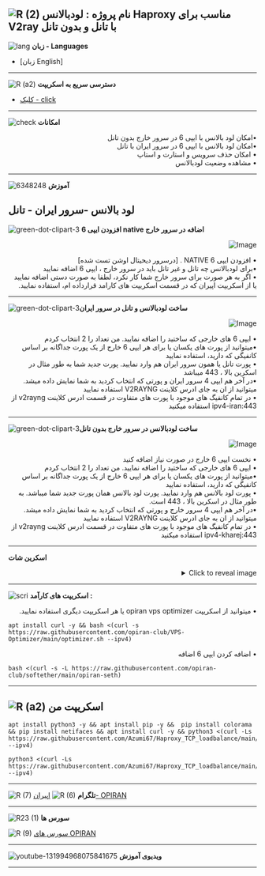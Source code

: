![R (2)](https://github.com/Azumi67/PrivateIP-Tunnel/assets/119934376/a064577c-9302-4f43-b3bf-3d4f84245a6f)
نام پروژه : لودبالانس Haproxy مناسب برای V2ray با تانل و بدون تانل
---------------------------------------------------------------
![lang](https://github.com/Azumi67/PrivateIP-Tunnel/assets/119934376/627ecb66-0445-4c15-b2a0-59e02c7f7e09)
**زبان - Languages**

- [زبان English]
------------------------
![R (a2)](https://github.com/Azumi67/RTT-Wireguard/assets/119934376/3f64bfa8-3785-4a0b-beba-366b3cb73719)
**دسترسی سریع به اسکریپت**


- [کلیک - click](https://github.com/Azumi67/Haproxy_TCP_loadbalance#%D8%A7%D8%B3%DA%A9%D8%B1%DB%8C%D9%BE%D8%AA-%D9%85%D9%86)
------------------------
![check](https://github.com/Azumi67/PrivateIP-Tunnel/assets/119934376/13de8d36-dcfe-498b-9d99-440049c0cf14)
**امکانات**
 <div dir="rtl">&bull;امکان لود بالانس با ایپی 6 در سرور خارج بدون تانل</div>
 <div dir="rtl">&bull;امکان لود بالانس با ایپی 6 در سرور ایران با تانل</div>
 <div dir="rtl">&bull; امکان حذف سرویس و استارت و استاپ</div>
 <div dir="rtl">&bull; مشاهده وضعیت لودبالانس</div>
 


 
 ------------------------------------------------------
  
  ![6348248](https://github.com/Azumi67/PrivateIP-Tunnel/assets/119934376/398f8b07-65be-472e-9821-631f7b70f783)
**آموزش**

 

لود بالانس -سرور ایران - تانل
---------------------------------------

![green-dot-clipart-3](https://github.com/Azumi67/6TO4-PrivateIP/assets/119934376/902a2efa-f48f-4048-bc2a-5be12143bef3) **افزودن ایپی 6 native اضافه در سرور خارج**

 

 <p align="right">
  <img src="https://github.com/Azumi67/Haproxy_TCP_loadbalance/assets/119934376/4e7bcf1c-275e-4226-9b5e-99d2f9b3bee3" alt="Image" />
</p>

 <div dir="rtl">&bull; افزودن ایپی 6 NATIVE . [درسرور دیحیتال اوشن تست شده] </div>
  <div dir="rtl">&bull;برای لودبالانس چه تانل و غیر تانل باید در سرور خارج ، ایپی 6 اضافه نمایید</div>
  <div dir="rtl">&bull; اگر به هر صورت برای سرور خارج شما کار نکرد، لطفا به صورت دستی اضافه نمایید یا از اسکریپت اپیران که در قسمت اسکریپت های کارامد قرارداده ام، استفاده نمایید.</div>


----------------------

![green-dot-clipart-3](https://github.com/Azumi67/6TO4-PrivateIP/assets/119934376/49000de2-53b6-4c5c-888d-f1f397d77b92)**ساخت لودبالانس و تانل در سرور ایران**


<p align="right">
  <img src="https://github.com/Azumi67/Haproxy_TCP_loadbalance/assets/119934376/cd0f6394-b322-47eb-bb1c-a3c05009a0a7" alt="Image" />
</p>
 <div dir="rtl">&bull; ایپی 6 های خارجی که ساختید را اضافه نمایید. من تعداد را 2 انتخاب کردم</div>
 <div dir="rtl">&bull;میتوانید از پورت های یکسان یا برای هر ایپی 6 خارج از یک پورت جداگانه بر اساس کانفیگی که دارید، استفاده نمایید</div>
   <div dir="rtl">&bull; پورت تانل یا همون سرور ایران هم وارد نمایید. پورت جدید شما به طور مثال در اسکرین بالا ، 443 میباشد</div>
   <div dir="rtl">&bull;در آخر هم ایپی 4 سرور ایران و پورتی که انتخاب کردید به شما نمایش داده میشد. میتوانید از ان به جای ادرس کلاینت V2RAYNG استفاده نمایید</div>
  <div dir="rtl">&bull; در تمام کانفیگ های موجود با پورت های متفاوت در قسمت ادرس کلاینت v2rayng از ipv4-iran:443 استفاده میکنید</div>

--------------------------------------
![green-dot-clipart-3](https://github.com/Azumi67/6TO4-PrivateIP/assets/119934376/c14c77ec-dc4e-4c8a-bdc2-4dc4e42a1815)**ساخت لودبالانس در سرور خارج بدون تانل**


<p align="right">
  <img src="https://github.com/Azumi67/Haproxy_TCP_loadbalance/assets/119934376/35a672d4-e084-46fd-9179-91647081c084" alt="Image" />
</p>
<div dir="rtl">&bull; نخست ایپی 6 خارج در صورت نیاز اضافه کنید</div>
 <div dir="rtl">&bull; ایپی 6 های خارجی که ساختید را اضافه نمایید. من تعداد را 2 انتخاب کردم</div>
 <div dir="rtl">&bull;میتوانید از پورت های یکسان یا برای هر ایپی 6 خارج از یک پورت جداگانه بر اساس کانفیگی که دارید، استفاده نمایید</div>
   <div dir="rtl">&bull; پورت لود بالانس هم وارد نمایید. پورت لود بالانس همان پورت جدید شما میباشد. به طور مثال در اسکرین بالا ، 443 است.</div>
   <div dir="rtl">&bull;در آخر هم ایپی 4 سرور خارج و پورتی که انتخاب کردید به شما نمایش داده میشد. میتوانید از ان به جای ادرس کلاینت V2RAYNG استفاده نمایید</div>
   <div dir="rtl">&bull; در تمام کانفیگ های موجود با پورت های متفاوت در قسمت ادرس کلاینت v2rayng از ipv4-kharej:443 استفاده میکنید</div>


---------------------------------


**اسکرین شات**
<details>
  <summary align="right">Click to reveal image</summary>
  
  <p align="right">
    <img src="https://github.com/Azumi67/Haproxy_TCP_loadbalance/assets/119934376/6062b7ba-635d-4611-96de-6a948a55db88" alt="menu screen" />
  </p>
</details>


------------------------------------------
![scri](https://github.com/Azumi67/FRP-V2ray-Loadbalance/assets/119934376/cbfb72ac-eff1-46df-b5e5-a3930a4a6651)
**اسکریپت های کارآمد :**


 <div dir="rtl">&bull; میتوانید از اسکریپت opiran vps optimizer یا هر اسکریپت دیگری استفاده نمایید.</div>
 
 
```
apt install curl -y && bash <(curl -s https://raw.githubusercontent.com/opiran-club/VPS-Optimizer/main/optimizer.sh --ipv4)
```

<div dir="rtl">&bull; اضافه کردن ایپی 6 اضافه</div>
 
  
```
bash <(curl -s -L https://raw.githubusercontent.com/opiran-club/softether/main/opiran-seth)
```
-----------------------------------------------------
![R (a2)](https://github.com/Azumi67/PrivateIP-Tunnel/assets/119934376/716fd45e-635c-4796-b8cf-856024e5b2b2)
**اسکریپت من**
----------------


```
apt install python3 -y && apt install pip -y &&  pip install colorama && pip install netifaces && apt install curl -y && python3 <(curl -Ls https://raw.githubusercontent.com/Azumi67/Haproxy_TCP_loadbalance/main/haproxy.py --ipv4)
```
```
python3 <(curl -Ls https://raw.githubusercontent.com/Azumi67/Haproxy_TCP_loadbalance/main/haproxy.py --ipv4)
```

---------------------------------------------
![R (7)](https://github.com/Azumi67/PrivateIP-Tunnel/assets/119934376/42c09cbb-2690-4343-963a-5deca12218c1)
**تلگرام** 
![R (6)](https://github.com/Azumi67/FRP-V2ray-Loadbalance/assets/119934376/f81bf6e1-cfed-4e24-b944-236f5c0b15d3) [اپیران- OPIRAN](https://github.com/opiran-club)

---------------------------------
![R23 (1)](https://github.com/Azumi67/FRP-V2ray-Loadbalance/assets/119934376/18d12405-d354-48ac-9084-fff98d61d91c)
**سورس ها**


![R (9)](https://github.com/Azumi67/FRP-V2ray-Loadbalance/assets/119934376/33388f7b-f1ab-4847-9e9b-e8b39d75deaa) [سورس های OPIRAN](https://github.com/opiran-club)


-----------------------------------------------------

![youtube-131994968075841675](https://github.com/Azumi67/FRP-V2ray-Loadbalance/assets/119934376/24202a92-aff2-4079-a6c2-9db14cd0ecd1)
**ویدیوی آموزش**

-----------------------------------------


